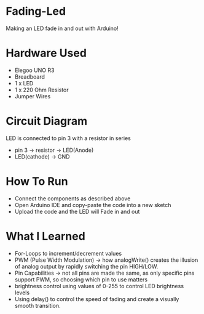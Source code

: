 # Fading-Led
Making an LED fade in and out with Arduino!

# Hardware Used
- Elegoo UNO R3
- Breadboard
- 1 x LED
- 1 x 220 Ohm Resistor
- Jumper Wires

# Circuit Diagram
LED is connected to pin 3 with a resistor in series
- pin 3 -> resistor -> LED(Anode)
- LED(cathode) -> GND

# How To Run
- Connect the components as described above
-  Open Arduino IDE and copy-paste the code into a new sketch
-  Upload the code and the LED will Fade in and out 

# What I Learned
- For-Loops to increment/decrement values
- PWM (Pulse Width Modulation) -> how analogWrite() creates the illusion of analog output by rapidly switching the pin HIGH/LOW.
- Pin Capabilities -> not all pins are made the same, as only specific pins support PWM, so choosing which pin to use matters
- brightness control using values of 0-255 to control LED brightness levels
- Using delay() to control the speed of fading and create a visually smooth transition.
